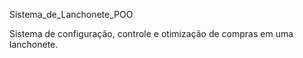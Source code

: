 Sistema_de_Lanchonete_POO

Sistema de configuração, controle e otimização de compras em uma lanchonete.
